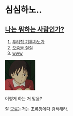 <!doctype html>
<html>
<head>
  <meta charset="utf-8">
<body>
  <h1>심심하노..</h1>
    <h2><a href="">나는 뭐하는 사람인가?</a></h2>
      <ol>
        <li><a href="1.html">우리집 기무챠노가</a></li>
        <li><a href="2.html">오줌을 질질</a></li>
        <li><a href="3.html">www</a></li>
      </ol>
    <img src="dmdma.jpg" widht="100" height="100">
    <p>이렇게 하는 거 맞음?</p>잘 모르는거는
    <a href="https://www.naver.com" target="_blank">초록창</a>에다 검색해라.
</body>
</head>
</html>
